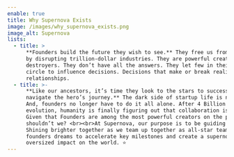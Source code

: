 ```yaml
---
enable: true
title: Why Supernova Exists
image: /images/why_supernova_exists.png
image_alt: Supernova
lists:
  - title: >
      **Founders build the future they wish to see.** They free us from our past
      by disrupting trillion-dollar industries. They are powerful creators or
      destroyers. They don’t have all the answers. They let few in their inner
      circle to influence decisions. Decisions that make or break realities and
      relationships.
  - title: >-
      **Like our ancestors, it’s time they look to the stars to successfully
      navigate the hero’s journey.** The dark side of startup life is no joke.
      And, founders no longer have to do it all alone. After 4 Billion years of
      evolution, humanity is finally figuring out that collaboration is key.
      Given that Founders are among the most powerful creators on the planet,
      shouldn’t we? <br><br>At Supernova, our purpose is to be guiding lights.
      Shining brighter together as we team up together as all-star teams backing
      founders dreams to accelerate key milestones and create a supernova of
      oversized impact on the world. ⭐
---
```


